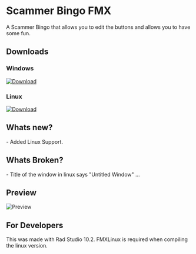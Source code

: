 <h1>Scammer Bingo FMX</h1>
A Scammer Bingo that allows you to edit the buttons and allows you to have some fun.

<h2>Downloads</h2>

<h3>Windows</h3>
<a href="https://github.com/Inforcer25/Scammer-Bingo-FMX/raw/master/ScammerBingoFMX.exe">
  <img src="http://i.imgur.com/qoGP19r.png" alt="Download">
</a>

<h3>Linux</h3>
<a href="https://github.com/Inforcer25/Scammer-Bingo-FMX/raw/master/ScammerBingoFMX-Linux.tar.gz">
  <img src="http://i.imgur.com/qoGP19r.png" alt="Download">
</a>

<h2>Whats new?</h2>
- Added Linux Support.

<h2>Whats Broken?</h2>
- Title of the window in linux says "Untitled Window" ...

<h2>Preview</h2> 
<img src="https://i.imgur.com/eRwOmZx.png" alt="Preview">

<h2>For Developers</h2>
This was made with Rad Studio 10.2. FMXLinux is required when compiling the linux version.
